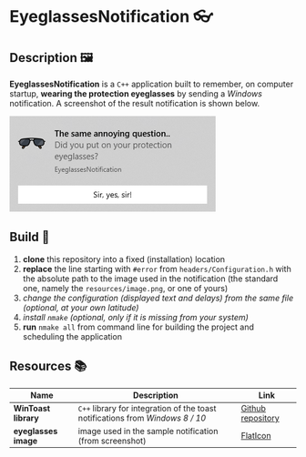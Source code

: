 # EyeglassesNotification :eyeglasses:

## Description :framed_picture:

**EyeglassesNotification** is a `C++` application built to remember, on computer startup, **wearing the protection eyeglasses** by sending a *Windows* notification. A screenshot of the result notification is shown below.

![Screenshot](resources/screenshot.png)

## Build :wrench:

1. **clone** this repository into a fixed (installation) location
2. **replace** the line starting with `#error` from `headers/Configuration.h` with the absolute path to the image used in the notification (the standard one, namely the `resources/image.png`, or one of yours)
3. *change the configuration (displayed text and delays) from the same file (optional, at your own latitude)*
4. *install `nmake` (optional, only if it is missing from your system)*
5. **run** `nmake all` from command line for building the project and scheduling the application

## Resources :books:

| Name                 | Description                                                                    | Link                                                             | 
|----------------------|--------------------------------------------------------------------------------|------------------------------------------------------------------|
| **WinToast library** | `C++` library for integration of the toast notifications from *Windows 8 / 10* | [Github repository](https://github.com/mohabouje/WinToast)       |
| **eyeglasses image** | image used in the sample notification (from screenshot)                        | [FlatIcon](https://www.flaticon.com/free-icon/sunglasses_399773) |